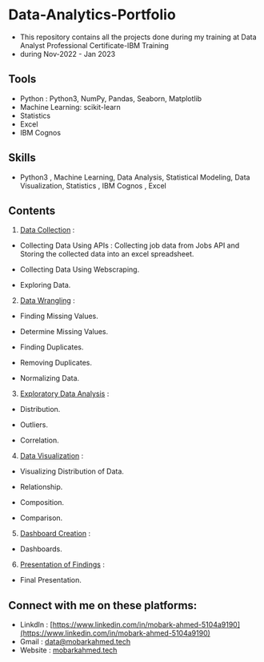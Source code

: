 # Data-Analytics-Portfolio
- This repository contains all the projects done during my training at Data Analyst Professional Certificate-IBM Training 
- during Nov-2022 - Jan 2023
## Tools
- Python : Python3, NumPy, Pandas, Seaborn, Matplotlib
- Machine Learning: scikit-learn
- Statistics
- Excel
- IBM Cognos
## Skills
- Python3 , Machine Learning, Data Analysis, Statistical Modeling, Data Visualization, Statistics , IBM Cognos , Excel
## Contents
1. [Data Collection](https://github.com/MOBARK-AHMED/Mobark-s_portfolio/tree/main/Projects/Data%20Collection) :

- Collecting Data Using APIs : Collecting job data from Jobs API and Storing the collected data into an excel spreadsheet.

- Collecting Data Using Webscraping.
 
- Exploring Data.

2. [Data Wrangling](https://github.com/MOBARK-AHMED/Mobark-s_portfolio/tree/main/Projects/Data%20Wrangling) :

- Finding Missing Values.

- Determine Missing Values.

- Finding Duplicates.

- Removing Duplicates.

- Normalizing Data.

3. [Exploratory Data Analysis](https://github.com/MOBARK-AHMED/Mobark-s_portfolio/tree/main/Projects/Exploratory%20Data%20Analysis) :

- Distribution.

- Outliers.

- Correlation.

4. [Data Visualization]() : 

- Visualizing Distribution of Data.

- Relationship.

- Composition.

- Comparison.

5. [Dashboard Creation]() :

- Dashboards.

6. [Presentation of Findings](https://github.com/MOBARK-AHMED/Mobark-s_portfolio/tree/main/Projects/Final%20Presentation) :

- Final Presentation.
## Connect with me on these platforms:
- LinkdIn : [https://www.linkedin.com/in/mobark-ahmed-5104a9190](https://www.linkedin.com/in/mobark-ahmed-5104a9190)
- Gmail :  [data@mobarkahmed.tech](mailto:data@mobarkahmed.tech)
- Website : [mobarkahmed.tech](https://www.mobarkahmed.tech)
